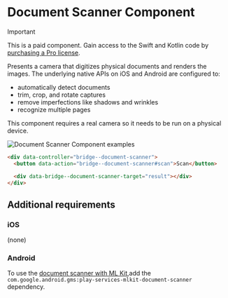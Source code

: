 # Document Scanner Component

> [!IMPORTANT]
> This is a paid component. Gain access to the Swift and Kotlin code by [purchasing a Pro license](https://buy.stripe.com/fZeaF6bn9b9d4Pm14b).

Presents a camera that digitizes physical documents and renders the images. The underlying native APIs on iOS and Android are configured to:

* automatically detect documents
* trim, crop, and rotate captures
* remove imperfections like shadows and wrinkles
* recognize multiple pages

This component requires a real camera so it needs to be run on a physical device.

![Document Scanner Component examples](/resources/screenshots/document-scanner.png)

```html
<div data-controller="bridge--document-scanner">
  <button data-action="bridge--document-scanner#scan">Scan</button>

  <div data-bridge--document-scanner-target="result"></div>
</div>
```

## Additional requirements

### iOS

(none)

### Android

To use the [document scanner with ML Kit](https://developers.google.com/ml-kit/vision/doc-scanner/android),add the `com.google.android.gms:play-services-mlkit-document-scanner` dependency.
